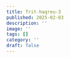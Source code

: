 ```yaml
---
title: Trit-haqreu-3
published: 2025-02-03
description: ''
image: ''
tags: []
category: ''
draft: false 
---
```

